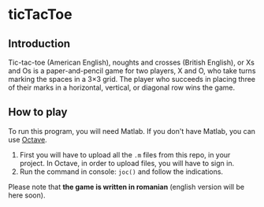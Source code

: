 # ticTacToe

## Introduction
Tic-tac-toe (American English), noughts and crosses (British English), or Xs and Os is a paper-and-pencil game for two players, X and O, who take turns marking the spaces in a 3×3 grid. The player who succeeds in placing three of their marks in a horizontal, vertical, or diagonal row wins the game.

## How to play
To run this program, you will need Matlab. If you don't have Matlab, you can use [Octave](https://octave-online.net).
1. First you will have to upload all the `.m` files from this repo, in your project. In Octave, in order to upload files, you will have to sign in.
2. Run the command in console:
`joc()` and follow the indications.

Please note that **the game is written in romanian** (english version will be here soon).

